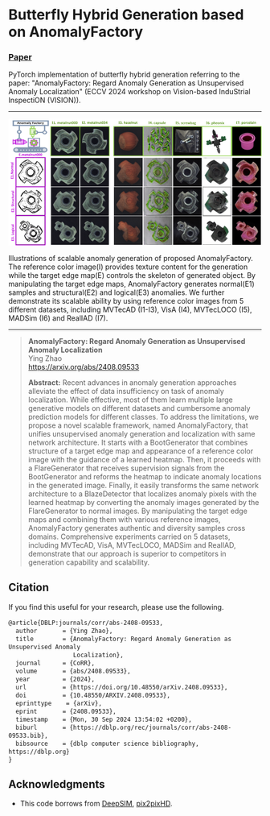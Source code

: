 # Butterfly Hybrid Generation based on AnomalyFactory
### [Paper](https://arxiv.org/abs/2408.09533) <br>
PyTorch implementation of butterfly hybrid generation referring to the paper: "AnomalyFactory: Regard Anomaly Generation as Unsupervised Anomaly Localization" (ECCV 2024 workshop on Vision-based InduStrial InspectiON (VISION)).  
___
![](../icons/anomalyFactory.png)

Illustrations of scalable anomaly generation of proposed AnomalyFactory. The reference color image(I) provides texture content for the generation while the target edge map(E) controls the skeleton of generated object. By manipulating the target edge maps, AnomalyFactory generates normal(E1) samples and structural(E2) and logical(E3) anomalies. We further demonstrate its scalable ability by using reference color images from 5 different datasets, including MVTecAD (I1-I3), VisA (I4), MVTecLOCO (I5), MADSim (I6) and RealIAD (I7).
___

> **AnomalyFactory: Regard Anomaly Generation as Unsupervised Anomaly Localization**<br>
> Ying Zhao<br>
> https://arxiv.org/abs/2408.09533 <br>
>
>**Abstract:** Recent advances in anomaly generation approaches alleviate the effect of data insufficiency on task of anomaly localization. While effective, most of them learn multiple large generative models on different datasets and cumbersome anomaly prediction models for different classes. To address the limitations, we propose a novel scalable framework, named AnomalyFactory, that unifies unsupervised anomaly generation and localization with same network architecture. It starts with a BootGenerator that combines structure of a target edge map and appearance of a reference color image with the guidance of a learned heatmap. Then, it proceeds with a FlareGenerator that receives supervision signals from the BootGenerator and reforms the heatmap to indicate anomaly locations in the generated image. Finally, it easily transforms the same network architecture to a BlazeDetector that localizes anomaly pixels with the learned heatmap by converting the anomaly images generated by the FlareGenerator to normal images. By manipulating the target edge maps and combining them with various reference images, AnomalyFactory generates authentic and diversity samples cross domains. Comprehensive experiments carried on 5 datasets, including MVTecAD, VisA, MVTecLOCO, MADSim and RealIAD, demonstrate that our approach is superior to competitors in generation capability and scalability.

## Citation
If you find this useful for your research, please use the following.

```
@article{DBLP:journals/corr/abs-2408-09533,
  author       = {Ying Zhao},
  title        = {AnomalyFactory: Regard Anomaly Generation as Unsupervised Anomaly
                  Localization},
  journal      = {CoRR},
  volume       = {abs/2408.09533},
  year         = {2024},
  url          = {https://doi.org/10.48550/arXiv.2408.09533},
  doi          = {10.48550/ARXIV.2408.09533},
  eprinttype    = {arXiv},
  eprint       = {2408.09533},
  timestamp    = {Mon, 30 Sep 2024 13:54:02 +0200},
  biburl       = {https://dblp.org/rec/journals/corr/abs-2408-09533.bib},
  bibsource    = {dblp computer science bibliography, https://dblp.org}
}
```


## Acknowledgments
 - This code borrows from [DeepSIM](https://github.com/eliahuhorwitz/DeepSIM), [pix2pixHD](https://github.com/NVIDIA/pix2pixHD).
